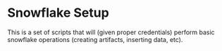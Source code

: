# Snowflake Setup

This is a set of scripts that will (given proper credentials) perform basic snowflake operations (creating artifacts, inserting data, etc).
